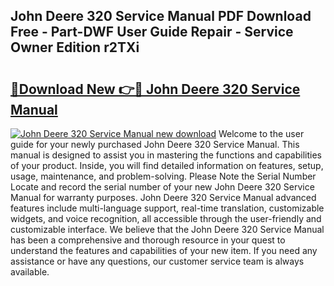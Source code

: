 ## John Deere 320 Service Manual PDF Download Free - Part-DWF User Guide Repair - Service Owner Edition r2TXi

# <h2><a href="http://bc94878.oget.top/?id=John+Deere+320+Service+Manual">🔗Download New 👉🔴 John Deere 320 Service Manual</a></h2>

[![John Deere 320 Service Manual new download](https://i.imgur.com/5g1atiW.png)](http://bc94878.oget.top/?id=John+Deere+320+Service+Manual)
Welcome to the user guide for your newly purchased John Deere 320 Service Manual. This manual is designed to assist you in mastering the functions and capabilities of your product. Inside, you will find detailed information on features, setup, usage, maintenance, and problem-solving. Please Note the Serial Number Locate and record the serial number of your new John Deere 320 Service Manual for warranty purposes. John Deere 320 Service Manual advanced features include multi-language support, real-time translation, customizable widgets, and voice recognition, all accessible through the user-friendly and customizable interface. We believe that the John Deere 320 Service Manual has been a comprehensive and thorough resource in your quest to understand the features and capabilities of your new item. If you need any assistance or have any questions, our customer service team is always available.
